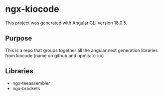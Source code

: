# ngx-kiocode

This project was generated with [Angular CLI](https://github.com/angular/angular-cli) version 18.0.5.

## Purpose

This is a repo that groups together all the angular next generation libraries from kiocode (name on github and npmjs: k-i-o)

## Libraries

- ngx-teeassembler
- ngx-brackets